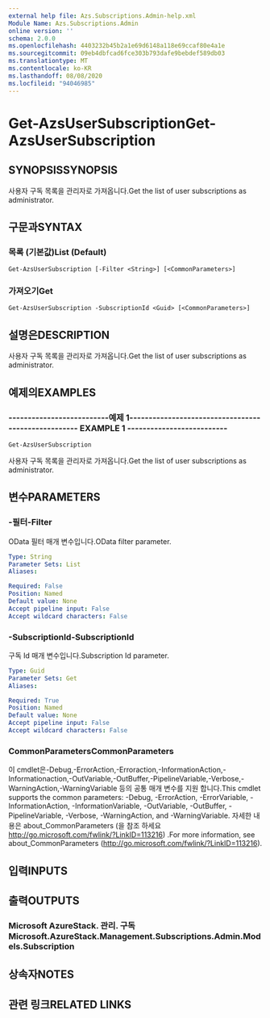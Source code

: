 ```yaml
---
external help file: Azs.Subscriptions.Admin-help.xml
Module Name: Azs.Subscriptions.Admin
online version: ''
schema: 2.0.0
ms.openlocfilehash: 4403232b45b2a1e69d6148a118e69ccaf80e4a1e
ms.sourcegitcommit: 09eb4dbfcad6fce303b793dafe9bebdef589db03
ms.translationtype: MT
ms.contentlocale: ko-KR
ms.lasthandoff: 08/08/2020
ms.locfileid: "94046985"
---
```

# <span data-ttu-id="48d69-101">Get-AzsUserSubscription</span><span class="sxs-lookup"><span data-stu-id="48d69-101">Get-AzsUserSubscription</span></span>

## <span data-ttu-id="48d69-102">SYNOPSIS</span><span class="sxs-lookup"><span data-stu-id="48d69-102">SYNOPSIS</span></span>
<span data-ttu-id="48d69-103">사용자 구독 목록을 관리자로 가져옵니다.</span><span class="sxs-lookup"><span data-stu-id="48d69-103">Get the list of user subscriptions as administrator.</span></span>

## <span data-ttu-id="48d69-104">구문과</span><span class="sxs-lookup"><span data-stu-id="48d69-104">SYNTAX</span></span>

### <span data-ttu-id="48d69-105">목록 (기본값)</span><span class="sxs-lookup"><span data-stu-id="48d69-105">List (Default)</span></span>
```
Get-AzsUserSubscription [-Filter <String>] [<CommonParameters>]
```

### <span data-ttu-id="48d69-106">가져오기</span><span class="sxs-lookup"><span data-stu-id="48d69-106">Get</span></span>
```
Get-AzsUserSubscription -SubscriptionId <Guid> [<CommonParameters>]
```

## <span data-ttu-id="48d69-107">설명은</span><span class="sxs-lookup"><span data-stu-id="48d69-107">DESCRIPTION</span></span>
<span data-ttu-id="48d69-108">사용자 구독 목록을 관리자로 가져옵니다.</span><span class="sxs-lookup"><span data-stu-id="48d69-108">Get the list of user subscriptions as administrator.</span></span>

## <span data-ttu-id="48d69-109">예제의</span><span class="sxs-lookup"><span data-stu-id="48d69-109">EXAMPLES</span></span>

### <span data-ttu-id="48d69-110">--------------------------예제 1--------------------------</span><span class="sxs-lookup"><span data-stu-id="48d69-110">-------------------------- EXAMPLE 1 --------------------------</span></span>
```
Get-AzsUserSubscription
```

<span data-ttu-id="48d69-111">사용자 구독 목록을 관리자로 가져옵니다.</span><span class="sxs-lookup"><span data-stu-id="48d69-111">Get the list of user subscriptions as administrator.</span></span>

## <span data-ttu-id="48d69-112">변수</span><span class="sxs-lookup"><span data-stu-id="48d69-112">PARAMETERS</span></span>

### <span data-ttu-id="48d69-113">-필터</span><span class="sxs-lookup"><span data-stu-id="48d69-113">-Filter</span></span>
<span data-ttu-id="48d69-114">OData 필터 매개 변수입니다.</span><span class="sxs-lookup"><span data-stu-id="48d69-114">OData filter parameter.</span></span>

```yaml
Type: String
Parameter Sets: List
Aliases: 

Required: False
Position: Named
Default value: None
Accept pipeline input: False
Accept wildcard characters: False
```

### <span data-ttu-id="48d69-115">-SubscriptionId</span><span class="sxs-lookup"><span data-stu-id="48d69-115">-SubscriptionId</span></span>
<span data-ttu-id="48d69-116">구독 Id 매개 변수입니다.</span><span class="sxs-lookup"><span data-stu-id="48d69-116">Subscription Id parameter.</span></span>

```yaml
Type: Guid
Parameter Sets: Get
Aliases: 

Required: True
Position: Named
Default value: None
Accept pipeline input: False
Accept wildcard characters: False
```

### <span data-ttu-id="48d69-117">CommonParameters</span><span class="sxs-lookup"><span data-stu-id="48d69-117">CommonParameters</span></span>
<span data-ttu-id="48d69-118">이 cmdlet은-Debug,-ErrorAction,-Erroraction,-InformationAction,-Informationaction,-OutVariable,-OutBuffer,-PipelineVariable,-Verbose,-WarningAction,-WarningVariable 등의 공통 매개 변수를 지원 합니다.</span><span class="sxs-lookup"><span data-stu-id="48d69-118">This cmdlet supports the common parameters: -Debug, -ErrorAction, -ErrorVariable, -InformationAction, -InformationVariable, -OutVariable, -OutBuffer, -PipelineVariable, -Verbose, -WarningAction, and -WarningVariable.</span></span> <span data-ttu-id="48d69-119">자세한 내용은 about_CommonParameters (을 참조 하세요 http://go.microsoft.com/fwlink/?LinkID=113216) .</span><span class="sxs-lookup"><span data-stu-id="48d69-119">For more information, see about_CommonParameters (http://go.microsoft.com/fwlink/?LinkID=113216).</span></span>

## <span data-ttu-id="48d69-120">입력</span><span class="sxs-lookup"><span data-stu-id="48d69-120">INPUTS</span></span>

## <span data-ttu-id="48d69-121">출력</span><span class="sxs-lookup"><span data-stu-id="48d69-121">OUTPUTS</span></span>

### <span data-ttu-id="48d69-122">Microsoft AzureStack. 관리. 구독</span><span class="sxs-lookup"><span data-stu-id="48d69-122">Microsoft.AzureStack.Management.Subscriptions.Admin.Models.Subscription</span></span>

## <span data-ttu-id="48d69-123">상속자</span><span class="sxs-lookup"><span data-stu-id="48d69-123">NOTES</span></span>

## <span data-ttu-id="48d69-124">관련 링크</span><span class="sxs-lookup"><span data-stu-id="48d69-124">RELATED LINKS</span></span>

